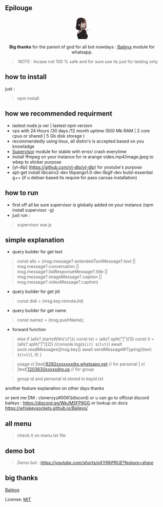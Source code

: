 ## Epilouge

<div align="center">

<img width="10%"  src="https://github.com/clonerxyz/tutor-bersama-perbotan/blob/master/cantik.png"><br/>

<b>Big thanks</b> for the parent of god for all bot nowdays : [Baileys](https://github.com/WhiskeySockets/Baileys) module for whatsapp.

> NOTE : Incase not 100 % safe and for sure use its just for testing only

</div>

## how to install 

just :

> npm install

## how we recommended requirment

- lastest node js ver | lastest npm version
- vps with 24 Hours /30 days /12 month uptime (500 Mb RAM | 2 core cpus or shared | 5 Gb disk storage )
- recommendedly using linux, all distro's is accepted based on you knowladge
- [Supervisor](https://www.npmjs.com/package/supervisor) module for stable with error/ crash everytime 
- Install ffmpeg on your instance for re arange video.mp4/image.jpeg to wbep to sticker purpose
- [yt-dlp] (https://github.com/yt-dlp/yt-dlp) for youtube's purpose
- apt-get install libcairo2-dev libpango1.0-dev libgif-dev build-essential g++ (if u debian based its require for pass canvas installation)

## how to run 
- first off all be sure supervisor is globally added on your instance (npm install supervisor -g)
- just run : 

> supervisor war.js

## simple explanation
- query builder for get text
> const alls = (msg.message?.extendedTextMessage?.text || msg.message?.conversation || msg.message?.listResponseMessage?.title || msg.message?.imageMessage?.caption || msg.message?.videoMessage?.caption) 
- query builder for get jid
> const didi = (msg.key.remoteJid)
- query builder for get name 
> const namez = (msg.pushName);


- forward function
> else if (alls?.startsWith('cl')){
							const txt = (alls?.split("|")[1])
							const it = (alls?.split("|")[2])
							//console.log(`${it} ${txt}`)
							await sock.readMessages([msg.key])
							await sendMessageWTyping({text: `${txt}`}, it)
                        }

> usage cl |test|6282xxxxxxx@s.whatsapp.net // for personal | cl |test|1203630xxxxx@g.us // for group

> group id and personal id stored in keyid.txt

another feature explanation on other days thanks

or sent me DM : clonerxyz#0061(discord) or u can go to official discord baileys : https://discord.gg/WeJM5FP9GG or lookup on docs https://whiskeysockets.github.io/Baileys/

## all menu

> check it on menu.txt file

## demo bot 

> *Demo bot : https://youtube.com/shorts/qXYll6iPRUE?feature=share*

## big thanks

[Baileys](https://github.com/WhiskeySockets/Baileys)

License: [MIT](https://en.wikipedia.org/wiki/MIT_License)
